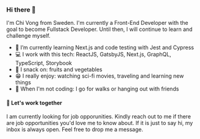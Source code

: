 ### Hi there 👋

I'm Chi Vong from Sweden. I'm currently a Front-End Developer with the goal to become Fullstack Developer. Until then, I will continue to learn and challenge myself.

- 🌱 I’m currently learning Next.js and code testing with Jest and Cypress
- 💻 I work with this tech: ReactJS, GatsbyJS, Next.js, GraphQL, TypeScript, Storybook
- 🍎 I snack on: fruits and vegetables
- 😁 I really enjoy: watching sci-fi movies, traveling and learning new things
- 🌴 When I'm not coding: I go for walks or hanging out with friends

#### 🚀 Let's work together

I am currently looking for job opporunities. Kindly reach out to me if there are job opportunities you'd love me to know about. If it is just to say hi, my inbox is always open. Feel free to drop me a message.
